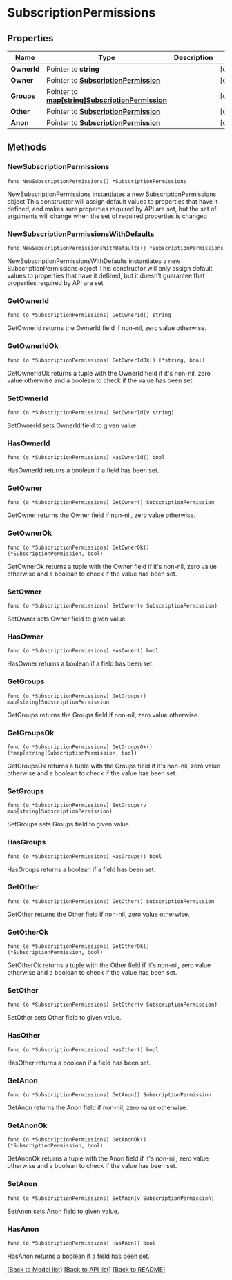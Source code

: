 # SubscriptionPermissions

## Properties

Name | Type | Description | Notes
------------ | ------------- | ------------- | -------------
**OwnerId** | Pointer to **string** |  | [optional] 
**Owner** | Pointer to [**SubscriptionPermission**](SubscriptionPermission.md) |  | [optional] 
**Groups** | Pointer to [**map[string]SubscriptionPermission**](SubscriptionPermission.md) |  | [optional] 
**Other** | Pointer to [**SubscriptionPermission**](SubscriptionPermission.md) |  | [optional] 
**Anon** | Pointer to [**SubscriptionPermission**](SubscriptionPermission.md) |  | [optional] 

## Methods

### NewSubscriptionPermissions

`func NewSubscriptionPermissions() *SubscriptionPermissions`

NewSubscriptionPermissions instantiates a new SubscriptionPermissions object
This constructor will assign default values to properties that have it defined,
and makes sure properties required by API are set, but the set of arguments
will change when the set of required properties is changed

### NewSubscriptionPermissionsWithDefaults

`func NewSubscriptionPermissionsWithDefaults() *SubscriptionPermissions`

NewSubscriptionPermissionsWithDefaults instantiates a new SubscriptionPermissions object
This constructor will only assign default values to properties that have it defined,
but it doesn't guarantee that properties required by API are set

### GetOwnerId

`func (o *SubscriptionPermissions) GetOwnerId() string`

GetOwnerId returns the OwnerId field if non-nil, zero value otherwise.

### GetOwnerIdOk

`func (o *SubscriptionPermissions) GetOwnerIdOk() (*string, bool)`

GetOwnerIdOk returns a tuple with the OwnerId field if it's non-nil, zero value otherwise
and a boolean to check if the value has been set.

### SetOwnerId

`func (o *SubscriptionPermissions) SetOwnerId(v string)`

SetOwnerId sets OwnerId field to given value.

### HasOwnerId

`func (o *SubscriptionPermissions) HasOwnerId() bool`

HasOwnerId returns a boolean if a field has been set.

### GetOwner

`func (o *SubscriptionPermissions) GetOwner() SubscriptionPermission`

GetOwner returns the Owner field if non-nil, zero value otherwise.

### GetOwnerOk

`func (o *SubscriptionPermissions) GetOwnerOk() (*SubscriptionPermission, bool)`

GetOwnerOk returns a tuple with the Owner field if it's non-nil, zero value otherwise
and a boolean to check if the value has been set.

### SetOwner

`func (o *SubscriptionPermissions) SetOwner(v SubscriptionPermission)`

SetOwner sets Owner field to given value.

### HasOwner

`func (o *SubscriptionPermissions) HasOwner() bool`

HasOwner returns a boolean if a field has been set.

### GetGroups

`func (o *SubscriptionPermissions) GetGroups() map[string]SubscriptionPermission`

GetGroups returns the Groups field if non-nil, zero value otherwise.

### GetGroupsOk

`func (o *SubscriptionPermissions) GetGroupsOk() (*map[string]SubscriptionPermission, bool)`

GetGroupsOk returns a tuple with the Groups field if it's non-nil, zero value otherwise
and a boolean to check if the value has been set.

### SetGroups

`func (o *SubscriptionPermissions) SetGroups(v map[string]SubscriptionPermission)`

SetGroups sets Groups field to given value.

### HasGroups

`func (o *SubscriptionPermissions) HasGroups() bool`

HasGroups returns a boolean if a field has been set.

### GetOther

`func (o *SubscriptionPermissions) GetOther() SubscriptionPermission`

GetOther returns the Other field if non-nil, zero value otherwise.

### GetOtherOk

`func (o *SubscriptionPermissions) GetOtherOk() (*SubscriptionPermission, bool)`

GetOtherOk returns a tuple with the Other field if it's non-nil, zero value otherwise
and a boolean to check if the value has been set.

### SetOther

`func (o *SubscriptionPermissions) SetOther(v SubscriptionPermission)`

SetOther sets Other field to given value.

### HasOther

`func (o *SubscriptionPermissions) HasOther() bool`

HasOther returns a boolean if a field has been set.

### GetAnon

`func (o *SubscriptionPermissions) GetAnon() SubscriptionPermission`

GetAnon returns the Anon field if non-nil, zero value otherwise.

### GetAnonOk

`func (o *SubscriptionPermissions) GetAnonOk() (*SubscriptionPermission, bool)`

GetAnonOk returns a tuple with the Anon field if it's non-nil, zero value otherwise
and a boolean to check if the value has been set.

### SetAnon

`func (o *SubscriptionPermissions) SetAnon(v SubscriptionPermission)`

SetAnon sets Anon field to given value.

### HasAnon

`func (o *SubscriptionPermissions) HasAnon() bool`

HasAnon returns a boolean if a field has been set.


[[Back to Model list]](../README.md#documentation-for-models) [[Back to API list]](../README.md#documentation-for-api-endpoints) [[Back to README]](../README.md)


